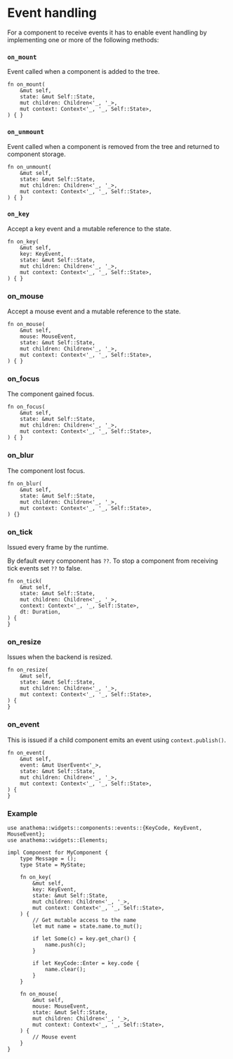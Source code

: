 # Event handling

For a component to receive events it has to enable event handling by
implementing one or more of the following methods:

### `on_mount`

Event called when a component is added to the tree.

```rust,ignore
fn on_mount(
    &mut self,
    state: &mut Self::State,
    mut children: Children<'_, '_>,
    mut context: Context<'_, '_, Self::State>,
) { }
```

### `on_unmount`

Event called when a component is removed from the tree and returned to component
storage.

```rust,ignore
fn on_unmount(
    &mut self,
    state: &mut Self::State,
    mut children: Children<'_, '_>,
    mut context: Context<'_, '_, Self::State>,
) { }
```

### `on_key`

Accept a key event and a mutable reference to the state.

```rust,ignore
fn on_key(
    &mut self,
    key: KeyEvent,
    state: &mut Self::State,
    mut children: Children<'_, '_>,
    mut context: Context<'_, '_, Self::State>,
) { }
```

### on_mouse

Accept a mouse event and a mutable reference to the state.

```rust,ignore
fn on_mouse(
    &mut self,
    mouse: MouseEvent,
    state: &mut Self::State,
    mut children: Children<'_, '_>,
    mut context: Context<'_, '_, Self::State>,
) { }
```

### on_focus

The component gained focus.

```rust,ignore
fn on_focus(
    &mut self,
    state: &mut Self::State,
    mut children: Children<'_, '_>,
    mut context: Context<'_, '_, Self::State>,
) { }
```

### on_blur

The component lost focus.

```rust,ignore
fn on_blur(
    &mut self,
    state: &mut Self::State,
    mut children: Children<'_, '_>,
    mut context: Context<'_, '_, Self::State>,
) {}
```

### on_tick

Issued every frame by the runtime.

By default every component has `??`.
To stop a component from receiving tick events set `??` to false.

```rust,ignore
fn on_tick(
    &mut self,
    state: &mut Self::State,
    mut children: Children<'_, '_>,
    context: Context<'_, '_, Self::State>,
    dt: Duration,
) {
}
```

### on_resize

Issues when the backend is resized.

```rust,ignore
fn on_resize(
    &mut self,
    state: &mut Self::State,
    mut children: Children<'_, '_>,
    mut context: Context<'_, '_, Self::State>,
) {
}
```

### on_event

This is issued if a child component emits an event using `context.publish()`.

```rust,ignore
fn on_event(
    &mut self,
    event: &mut UserEvent<'_>,
    state: &mut Self::State,
    mut children: Children<'_, '_>,
    mut context: Context<'_, '_, Self::State>,
) {
}
```

### Example

```rust,ignore
use anathema::widgets::components::events::{KeyCode, KeyEvent, MouseEvent};
use anathema::widgets::Elements;

impl Component for MyComponent {
    type Message = ();
    type State = MyState;

    fn on_key(
        &mut self,
        key: KeyEvent,
        state: &mut Self::State,
        mut children: Children<'_, '_>,
        mut context: Context<'_, '_, Self::State>,
    ) {
        // Get mutable access to the name
        let mut name = state.name.to_mut();

        if let Some(c) = key.get_char() {
            name.push(c);
        }

        if let KeyCode::Enter = key.code {
            name.clear();
        }
    }

    fn on_mouse(
        &mut self,
        mouse: MouseEvent,
        state: &mut Self::State,
        mut children: Children<'_, '_>,
        mut context: Context<'_, '_, Self::State>,
    ) {
        // Mouse event
    }
}
```
